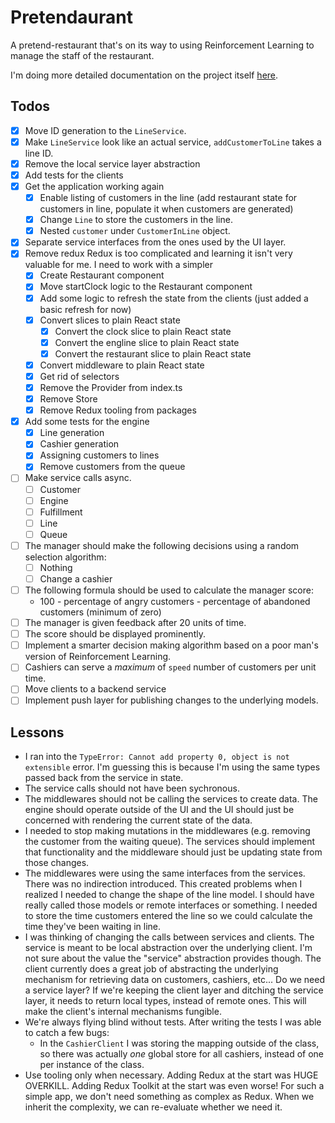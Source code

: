 # Pretendaurant

A pretend-restaurant that's on its way to using Reinforcement Learning to manage the staff of the restaurant.

I'm doing more detailed documentation on the project itself [here](./docs/developer.md).

## Todos

- [x] Move ID generation to the `LineService`.
- [x] Make `LineService` look like an actual service, `addCustomerToLine` takes a line ID.
- [x] Remove the local service layer abstraction
- [x] Add tests for the clients
- [x] Get the application working again
  - [x] Enable listing of customers in the line (add restaurant state for customers in line, populate it when customers are generated)
  - [x]  Change `Line` to store the customers in the line.
  - [x]  Nested `customer` under `CustomerInLine` object.
- [x] Separate service interfaces from the ones used by the UI layer.
- [x] Remove redux
    Redux is too complicated and learning it isn't very valuable for me. I need to work with a simpler
    - [x] Create Restaurant component
    - [x] Move startClock logic to the Restaurant component
    - [x] Add some logic to refresh the state from the clients (just added a basic refresh for now)
    - [x] Convert slices to plain React state
        - [x] Convert the clock slice to plain React state
        - [x] Convert the engline slice to plain React state
        - [x] Convert the restaurant slice to plain React state
    - [x] Convert middleware to plain React state
    - [x] Get rid of selectors
    - [x] Remove the Provider from index.ts
    - [x] Remove Store
    - [x] Remove Redux tooling from packages
- [x] Add some tests for the engine
  -  [x] Line generation
  -  [x] Cashier generation
  -  [x] Assigning customers to lines
  -  [x] Remove customers from the queue
- [ ] Make service calls async. 
  -  [ ] Customer
  -  [ ] Engine
  -  [ ] Fulfillment
  -  [ ] Line
  -  [ ] Queue
- [ ] The manager should make the following decisions using a random selection algorithm:
    - [ ] Nothing
    - [ ] Change a cashier
- [ ] The following formula should be used to calculate the manager score:
    - 100 - percentage of angry customers - percentage of abandoned customers (minimum of zero)
- [ ] The manager is given feedback after 20 units of time.
- [ ] The score should be displayed prominently.
- [ ] Implement a smarter decision making algorithm based on a poor man's version of Reinforcement Learning.
- [ ] Cashiers can serve a _maximum_ of `speed` number of customers per unit time.
- [ ] Move clients to a backend service
- [ ] Implement push layer for publishing changes to the underlying models.

## Lessons

- I ran into the `TypeError: Cannot add property 0, object is not extensible` error. I'm guessing this is because I'm using the same types passed back from the service in state.
- The service calls should not have been sychronous.
- The middlewares should not be calling the services to create data. The engine should operate outside of the UI and the UI should just be concerned with rendering the current state of the data.
- I needed to stop making mutations in the middlewares (e.g. removing the customer from the waiting queue). The services should implement that functionality and the middleware should just be updating state from those changes.
- The middlewares were using the same interfaces from the services. There was no indirection introduced. This created problems when I realized I needed to change the shape of the line model. I should have really called those models or remote interfaces or something. I needed to store the time customers entered the line so we could calculate the time they've been waiting in line.
- I was thinking of changing the calls between services and clients. The service is meant to be local abstraction over the underlying client. I'm not sure about the value the "service" abstraction provides though. The client currently does a great job of abstracting the underlying mechanism for retrieving data on customers, cashiers, etc... Do we need a service layer? If we're keeping the client layer and ditching the service layer, it needs to return local types, instead of remote ones. This will make the client's internal mechanisms fungible.
- We're always flying blind without tests. After writing the tests I was able to catch a few bugs:
    - In the `CashierClient` I was storing the mapping outside of the class, so there was actually _one_ global store for all cashiers, instead of one per instance of the class.
- Use tooling only when necessary. Adding Redux at the start was HUGE OVERKILL. Adding Redux Toolkit at the start was even worse! For such a simple app, we don't need something as complex as Redux. When we inherit the complexity, we can re-evaluate whether we need it.
